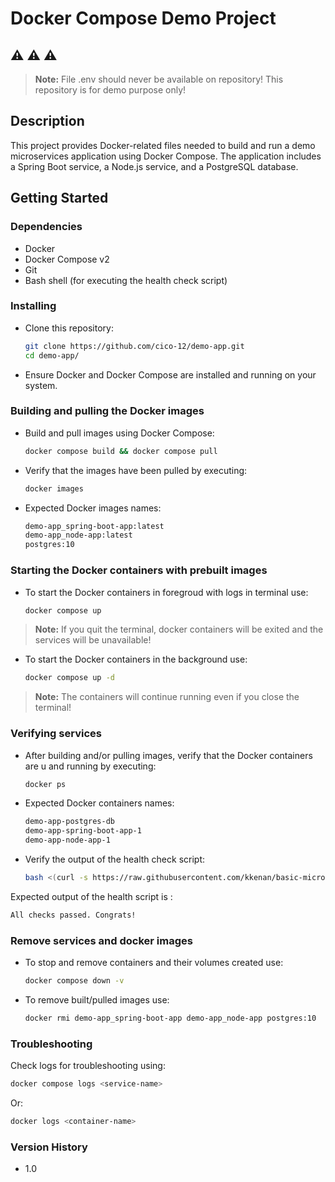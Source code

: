 # Docker Compose Demo Project

## ⚠️ ⚠️ ⚠️
> **Note:** File .env should never be available on repository! This repository is for demo purpose only!

## Description

This project provides Docker-related files needed to build and run a demo microservices application using Docker Compose. The application includes a Spring Boot service, a Node.js service, and a PostgreSQL database.

## Getting Started

### Dependencies

* Docker  
* Docker Compose v2
* Git  
* Bash shell (for executing the health check script)  

### Installing

* Clone this repository:  
  ```bash
  git clone https://github.com/cico-12/demo-app.git
  cd demo-app/
  ```
* Ensure Docker and Docker Compose are installed and running on your system. 

### Building and pulling the Docker images
* Build and pull images using Docker Compose:
  ```bash 
  docker compose build && docker compose pull
  ```

* Verify that the images have been pulled by executing:
  ```bash
  docker images
  ```

* Expected Docker images names:
  ```bash
  demo-app_spring-boot-app:latest
  demo-app_node-app:latest
  postgres:10
  ```
### Starting the Docker containers with prebuilt images
* To start the Docker containers in foregroud with logs in terminal use:
  ```bash
  docker compose up
  ```
> **Note:** If you quit the terminal, docker containers will be exited and the services will be unavailable!

* To start the Docker containers in the background use:
  ```bash
  docker compose up -d
  ```
> **Note:** The containers will continue running even if you close the terminal!

### Verifying services
* After building and/or pulling images, verify that the Docker containers are u and running by executing: 
  ```bash
  docker ps
  ```
* Expected Docker containers names:
  ```bash
  demo-app-postgres-db
  demo-app-spring-boot-app-1
  demo-app-node-app-1
  ```
* Verify the output of the health check script:
  ```bash
  bash <(curl -s https://raw.githubusercontent.com/kkenan/basic-microservices/master/health_check.sh)
  ```
Expected output of the health script is :
  ```bash
  All checks passed. Congrats!
  ```
### Remove services and docker images
* To stop and remove containers and their volumes created use:
  ```bash
  docker compose down -v
  ```
* To remove built/pulled images use:
  ```bash
  docker rmi demo-app_spring-boot-app demo-app_node-app postgres:10
  ```
### Troubleshooting 
Check logs for troubleshooting using:
  ```bash
  docker compose logs <service-name>
  ```
Or:
  ```bash
  docker logs <container-name>
  ```
### Version History
* 1.0